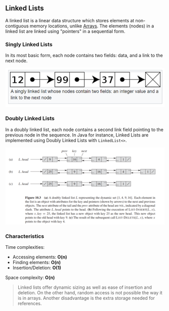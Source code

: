 ## Linked Lists
A linked list is a linear data structure which stores elements at non-contiguous memory locations,
unlike [Arrays](https://github.com/ybrenning/algodat_practice/tree/master/data_structures/arrays).
The elements (nodes) in a linked list are linked using "pointers" in a sequential form. 

### Singly Linked Lists
In its most basic form, each node contains two fields: data, and a link to the next node.

![Source: Wikipedia](media/singly_linked_lists.png)

### Doubly Linked Lists
In a doubly linked list, each node contains a second link field pointing to the previous node in the sequence.
In Java for instance, Linked Lists are implemented using Doubly Linked Lists with `LinkedList<>`.

![Source: Introduction to Algorithms](media/linked_lists.png)

### Characteristics
Time complexities:
* Accessing elements: **O(n)**
* Finding elements: **O(n)**
* Insertion/Deletion: **O(1)**

Space complexity: **O(n)**

> Linked lists offer dynamic sizing as well as ease of insertion and deletion. On the other hand, random access
> is not possible the way it is in arrays. Another disadvantage is the extra storage needed for references.
